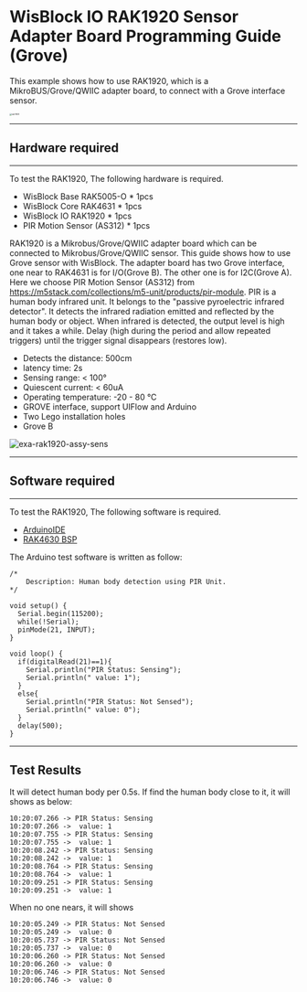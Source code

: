 # WisBlock IO RAK1920 Sensor Adapter Board Programming Guide (Grove)

This example shows how to use RAK1920, which is a MikroBUS/Grove/QWIIC adapter board, to connect with a Grove interface sensor.

<img src="../../../../assets/repo/rak1920.png" alt="rak1920" style="zoom:25%;" />

----
## Hardware required
----
To test the RAK1920, The following hardware is required.

- WisBlock Base RAK5005-O  *  1pcs
- WisBlock Core RAK4631  *  1pcs
- WisBlock IO RAK1920      *  1pcs
- PIR Motion Sensor (AS312)   *  1pcs

RAK1920 is a Mikrobus/Grove/QWIIC adapter board which can be connected to Mikrobus/Grove/QWIIC sensor. This guide shows how to use Grove sensor with WisBlock. The adapter board has two Grove interface, one near to RAK4631 is for I/O(Grove B). The other one is for I2C(Grove A). Here we choose PIR Motion Sensor (AS312) from https://m5stack.com/collections/m5-unit/products/pir-module. PIR is a human body infrared unit. It belongs to the "passive pyroelectric infrared detector". It detects the infrared radiation emitted and reflected by the human body or object. When infrared is detected, the output level is high and it takes a while. Delay (high during the period and allow repeated triggers) until the trigger signal disappears (restores low).

- Detects the distance: 500cm
- latency time: 2s
- Sensing range: < 100°
- Quiescent current: < 60uA
- Operating temperature: -20 - 80 °C
- GROVE interface, support UIFlow and Arduino
- Two Lego installation holes
- Grove B

![exa-rak1920-assy-sens](../../../../assets/repo/exa-rak1920-assy-sens.png)

----
## Software required
----
To test the RAK1920, The following software is required.

- [ArduinoIDE](https://www.arduino.cc/en/Main/Software)
- [RAK4630 BSP](https://github.com/RAKWireless/RAK-nRF52-Arduino)    



The Arduino test software is written as follow:

```
/*
    Description: Human body detection using PIR Unit.
*/

void setup() {
  Serial.begin(115200);
  while(!Serial);
  pinMode(21, INPUT);
}

void loop() {
  if(digitalRead(21)==1){
    Serial.println("PIR Status: Sensing");
    Serial.println(" value: 1");
  }
  else{
    Serial.println("PIR Status: Not Sensed");
    Serial.println(" value: 0");
  }
  delay(500);
}
```



----
## Test Results
It will detect human body per 0.5s. If find the human body close to it, it will shows as below:

```
10:20:07.266 -> PIR Status: Sensing
10:20:07.266 ->  value: 1
10:20:07.755 -> PIR Status: Sensing
10:20:07.755 ->  value: 1
10:20:08.242 -> PIR Status: Sensing
10:20:08.242 ->  value: 1
10:20:08.764 -> PIR Status: Sensing
10:20:08.764 ->  value: 1
10:20:09.251 -> PIR Status: Sensing
10:20:09.251 ->  value: 1

```

When no one nears, it will shows

```
10:20:05.249 -> PIR Status: Not Sensed
10:20:05.249 ->  value: 0
10:20:05.737 -> PIR Status: Not Sensed
10:20:05.737 ->  value: 0
10:20:06.260 -> PIR Status: Not Sensed
10:20:06.260 ->  value: 0
10:20:06.746 -> PIR Status: Not Sensed
10:20:06.746 ->  value: 0

```

